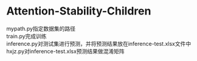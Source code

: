 # Attention-Stability-Children
mypath.py指定数据集的路径  
train.py完成训练  
inference.py对测试集进行预测，并将预测结果放在inference-test.xlsx文件中  
hxjz.py对inference-test.xlsx预测结果做混淆矩阵  
